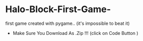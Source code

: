 # Halo-Block-First-Game-
first game created with pygame..  (it's impossible to beat it)

+ Make Sure You Download As   .Zip  !!!
(click on Code Button )
